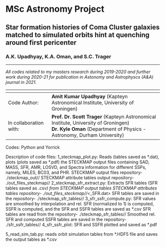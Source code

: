 # MSc Astronomy Project

## Star formation histories of Coma Cluster galaxies matched to simulated orbits hint at quenching around first pericenter
### A.K. Upadhyay, K.A. Oman, and S.C. Trager
---------------------------------------------------------------------------------------------------------------------------

*All codes related to my masters research during 2019-2020 and further work during 2020-21 for publication in Astonomy and Astrophyscs (A&A) journal in 2021.*

| <!-- -->               | <!-- -->                                                                                    |
|------------------------|---------------------------------------------------------------------------------------------|
| Code Author:           | **Amit Kumar Upadhyay** (Kapteyn Astronomical Institute, University of Groningen)           |
| In collaboration with: | **Prof. Dr. Scott Trager** (Kapteyn Astronomical Institute, University of Groningen) <br /> **Dr. Kyle Oman** (Department of Physics - Astronomy, Durham University) |
                       
Codes: Python and Yorrick

Description of code files:
1_steckmap_plot.py: Reads (tables saved as *.dat), plots (plots saved as *.pdf) the STECKMAP output files containing SAD, MASS, SFR, AMR, LOSVD, and Spectra information for different SSPs, namely, MILES, BC03, and PHR.
                    STECKMAP output files repository- ./steckmap_out/<ssp>/
                    STECKMAP attribute tables output repository- ./out_files_steckmap/<ssp>/ 
2_steckmap_sfr_extract.py: Extracts SFR tables (SFR tables saved as *.csv) from STECKMAP output tables
                           STECKMAP attributes tables repository- ./out_files_steckmap/<ssp>/<*_SFR.dat>
                           SFR tables are saved in the repository- ./steckmap_sfr_tables/<ssp>/
3_sfr_ssfr_compute.py: SFR values are smoothed by interpolation and rel. SFR (normalized to 1) is computed, SSFR is computed, and the SFR and SSFR tables are saved as *.csv
                       SFR tables are read from the repository- ./steckmap_sfr_tables/<ssp>/
                       Smoothed rel. SFR and computed SSFR tables are saved in the repository- ./sfr_ssfr_tables/<ssp>/
4_sfr_ssfr_plot: SFR and SSFR plotted and saved as *.pdf
                 
5_read_sim_tab.py: reads orbit simulation tables from *.HDF5 file and saves the output tables as *.csv
